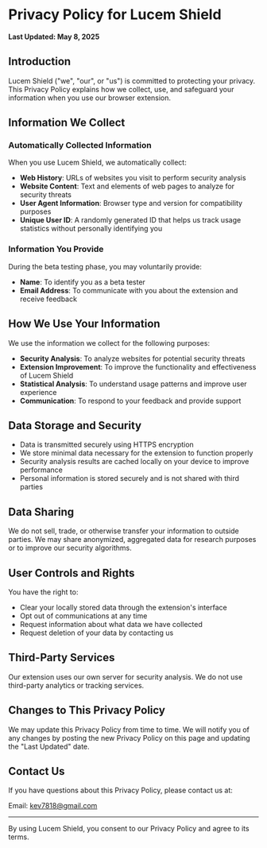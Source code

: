 # Privacy Policy for Lucem Shield

**Last Updated: May 8, 2025**

## Introduction

Lucem Shield ("we", "our", or "us") is committed to protecting your privacy. This Privacy Policy explains how we collect, use, and safeguard your information when you use our browser extension.

## Information We Collect

### Automatically Collected Information

When you use Lucem Shield, we automatically collect:

- **Web History**: URLs of websites you visit to perform security analysis
- **Website Content**: Text and elements of web pages to analyze for security threats
- **User Agent Information**: Browser type and version for compatibility purposes
- **Unique User ID**: A randomly generated ID that helps us track usage statistics without personally identifying you

### Information You Provide

During the beta testing phase, you may voluntarily provide:

- **Name**: To identify you as a beta tester
- **Email Address**: To communicate with you about the extension and receive feedback

## How We Use Your Information

We use the information we collect for the following purposes:

- **Security Analysis**: To analyze websites for potential security threats
- **Extension Improvement**: To improve the functionality and effectiveness of Lucem Shield
- **Statistical Analysis**: To understand usage patterns and improve user experience
- **Communication**: To respond to your feedback and provide support

## Data Storage and Security

- Data is transmitted securely using HTTPS encryption
- We store minimal data necessary for the extension to function properly
- Security analysis results are cached locally on your device to improve performance
- Personal information is stored securely and is not shared with third parties

## Data Sharing

We do not sell, trade, or otherwise transfer your information to outside parties. We may share anonymized, aggregated data for research purposes or to improve our security algorithms.

## User Controls and Rights

You have the right to:
- Clear your locally stored data through the extension's interface
- Opt out of communications at any time
- Request information about what data we have collected
- Request deletion of your data by contacting us

## Third-Party Services

Our extension uses our own server for security analysis. We do not use third-party analytics or tracking services.

## Changes to This Privacy Policy

We may update this Privacy Policy from time to time. We will notify you of any changes by posting the new Privacy Policy on this page and updating the "Last Updated" date.

## Contact Us

If you have questions about this Privacy Policy, please contact us at:

Email: [kev7818@gmail.com](mailto:kev7818@gmail.com)

---

By using Lucem Shield, you consent to our Privacy Policy and agree to its terms.
